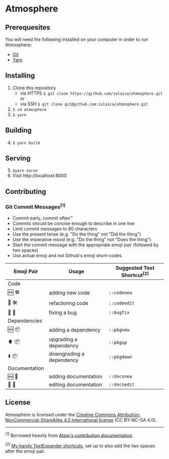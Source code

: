 # Atmosphere

## Prerequesites
You will need the following installed on your computer in order to run
Atmosphere:
* [Git](https://git-scm.com/)
* [Yarn](https://yarnpkg.com/)

## Installing
1. Clone this repository
    - via HTTPS `$ git clone https://github.com/zulaica/atmosphere.git` or
    - via SSH `$ git clone git@github.com:zulaica/atmosphere.git`
2. `$ cd atmosphere`
3. `$ yarn`

## Building
4. `$ yarn build`

## Serving
5. `$yarn serve`
6. Visit http://localhost:8000

## Contributing

### Git Commit Messages<sup>[1]</sup>
* Commit early, commit often™
* Commits should be concise enough to describe in one line
* Limit commit messages to 80 characters
* Use the present tense (e.g. "Do the thing" not "Did the thing")
* Use the imperative mood (e.g. "Do the thing" not "Does the thing")
* Start the commit message with the appropriate emoji pair (followed by two
  spaces)
* Use actual emoji and not Github's emoji short-codes

Emoji Pair    | Usage                    | Suggested Text Shortcut<sup>[2]</sup>
------------- | ------------------------ | -------------------------------------
Code          |                          |
🆕 🛠          | adding new code          | `::codenew`
🔄 🛠          | refactoring code         | `::codeedit`
💨 🐛          | fixing a bug             | `::bugfix`
Dependencies  |                          |
🆕 📦          | adding a dependency      | `::pkgnew`
⬆️ 📦          | upgrading a dependency   | `::pkgup`
⬇️ 📦          | downgrading a dependency | `::pkgdown`
Documentation |                          |
🆕 📝          | adding documentation     | `::docsnew`
🔄 📝          | editing documentation    | `::docsedit`

## License
Atmosphere is licensed under the [Creative Commons
Attribution-NonCommercial-ShareAlike 4.0 International
license](https://creativecommons.org/licenses/by-nc-sa/4.0/) (CC BY-NC-SA 4.0).

---
<sup>[1]</sup> Borrowed heavily from [Atom's contribution documentation](https://github.com/atom/atom/blob/master/CONTRIBUTING.md#git-commit-messages).

<sup>[2]</sup> [My handy TextExpander shortcuts](https://app.textexpander.com/public/0568f36aa710592f6b6d74abb542c8d0),
set up to also add the two spaces after the emoji pair.
